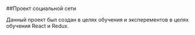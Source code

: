##Проект социальной сети

Данный проект был создан в целях обучения и эксперементов в целях обучения
React и Redux.
